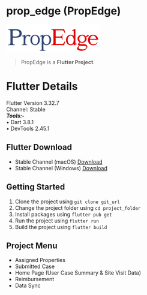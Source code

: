 # prop_edge (PropEdge)

<img height="75" src="assets/images/logo.png" alt="appLogo">

<br/>

> PropEdge is a <b>Flutter Project</b>.

# Flutter Details

Flutter Version 3.32.7<br/>
Channel: Stable<br/>
<b><i>Tools:-</b></i><br/>
• Dart 3.8.1 <br/>
• DevTools 2.45.1<br/>

## Flutter Download

- Stable Channel (macOS) [Download](https://storage.googleapis.com/flutter_infra_release/releases/stable/macos/flutter_macos_arm64_3.32.7-stable.zip)
- Stable Channel (Windows) [Download](https://storage.googleapis.com/flutter_infra_release/releases/stable/windows/flutter_windows_3.32.7-stable.zip) <br/>

## Getting Started

1. Clone the project using `git clone git_url`
2. Change the project folder using `cd project_folder`
3. Install packages using `flutter pub get`
4. Run the project using `flutter run`
5. Build the project using `flutter build`

## Project Menu

- Assigned Properties
- Submitted Case
- Home Page (User Case Summary & Site Visit Data)
- Reimbursement
- Data Sync
